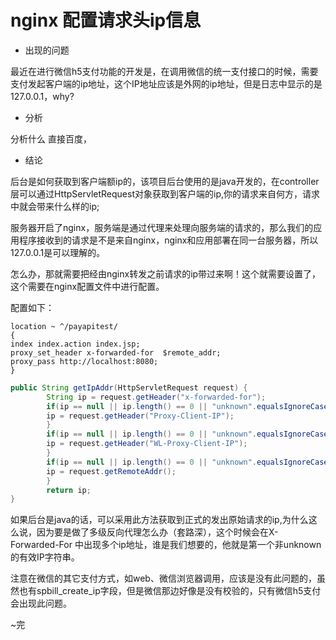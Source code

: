 # nginx 配置请求头ip信息

* 出现的问题

最近在进行微信h5支付功能的开发是，在调用微信的统一支付接口的时候，需要支付发起客户端的ip地址，这个IP地址应该是外网的ip地址，但是日志中显示的是127.0.0.1，why?

* 分析

分析什么 直接百度，

* 结论

后台是如何获取到客户端额ip的，该项目后台使用的是java开发的，在controller层可以通过HttpServletRequest对象获取到客户端的ip,你的请求来自何方，请求中就会带来什么样的ip;

服务器开启了nginx，服务端是通过代理来处理向服务端的请求的，那么我们的应用程序接收到的请求是不是来自nginx，nginx和应用部署在同一台服务器，所以127.0.0.1是可以理解的。

怎么办，那就需要把经由nginx转发之前请求的ip带过来啊！这个就需要设置了，这个需要在nginx配置文件中进行配置。

配置如下：

```text
location ~ ^/payapitest/  
{  
index index.action index.jsp;  
proxy_set_header x-forwarded-for  $remote_addr;  
proxy_pass http://localhost:8080;  
}
```

```java
public String getIpAddr(HttpServletRequest request) {
        String ip = request.getHeader("x-forwarded-for");
        if(ip == null || ip.length() == 0 || "unknown".equalsIgnoreCase(ip)) {
        ip = request.getHeader("Proxy-Client-IP");
        }
        if(ip == null || ip.length() == 0 || "unknown".equalsIgnoreCase(ip)) {
        ip = request.getHeader("WL-Proxy-Client-IP");
        }
        if(ip == null || ip.length() == 0 || "unknown".equalsIgnoreCase(ip)) {
        ip = request.getRemoteAddr();
        }
        return ip;
}
```

如果后台是java的话，可以采用此方法获取到正式的发出原始请求的ip,为什么这么说，因为要是做了多级反向代理怎么办（套路深），这个时候会在X-Forwarded-For 中出现多个ip地址，谁是我们想要的，他就是第一个非unknown的有效IP字符串。

注意在微信的其它支付方式，如web、微信浏览器调用，应该是没有此问题的，虽然也有spbill\_create\_ip字段，但是微信那边好像是没有校验的，只有微信h5支付会出现此问题。

~完


